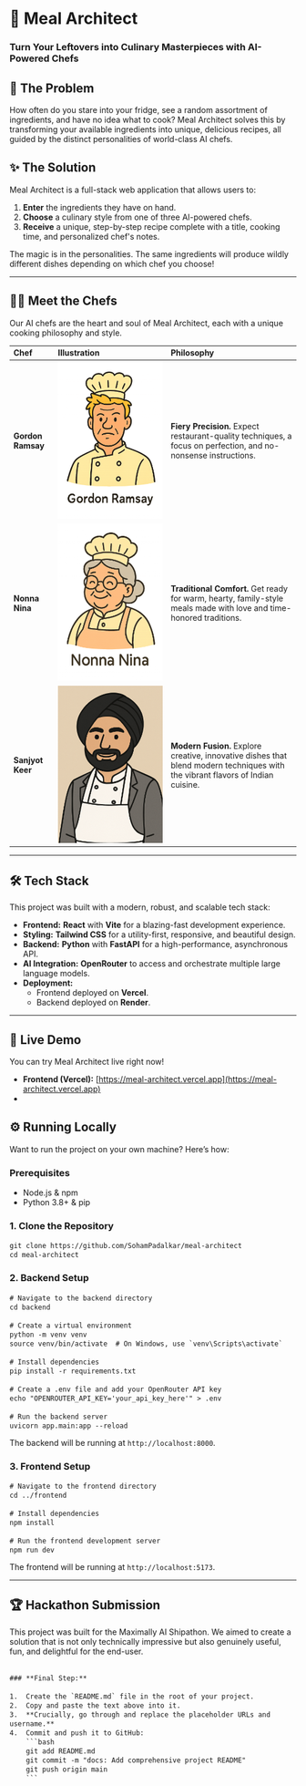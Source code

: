 # 🍳 Meal Architect

### Turn Your Leftovers into Culinary Masterpieces with AI-Powered Chefs

 


## 🚀 The Problem

How often do you stare into your fridge, see a random assortment of ingredients, and have no idea what to cook? Meal Architect solves this by transforming your available ingredients into unique, delicious recipes, all guided by the distinct personalities of world-class AI chefs.

## ✨ The Solution

Meal Architect is a full-stack web application that allows users to:
1.  **Enter** the ingredients they have on hand.
2.  **Choose** a culinary style from one of three AI-powered chefs.
3.  **Receive** a unique, step-by-step recipe complete with a title, cooking time, and personalized chef's notes.

The magic is in the personalities. The same ingredients will produce wildly different dishes depending on which chef you choose!

---

## 👨‍🍳 Meet the Chefs

Our AI chefs are the heart and soul of Meal Architect, each with a unique cooking philosophy and style.

| Chef | Illustration | Philosophy |
| :--- | :--- | :--- |
| **Gordon Ramsay** | ![Gordon Ramsay](frontend/public/chef-gordon.png) | **Fiery Precision.** Expect restaurant-quality techniques, a focus on perfection, and no-nonsense instructions. |
| **Nonna Nina** | ![Nonna Nina](frontend/public/chef-nina.png) | **Traditional Comfort.** Get ready for warm, hearty, family-style meals made with love and time-honored traditions. |
| **Sanjyot Keer** | ![Sanjyot Keer](frontend/public/chef-sanjyot.png) | **Modern Fusion.** Explore creative, innovative dishes that blend modern techniques with the vibrant flavors of Indian cuisine. |

---

## 🛠️ Tech Stack

This project was built with a modern, robust, and scalable tech stack:

*   **Frontend:** **React** with **Vite** for a blazing-fast development experience.
*   **Styling:** **Tailwind CSS** for a utility-first, responsive, and beautiful design.
*   **Backend:** **Python** with **FastAPI** for a high-performance, asynchronous API.
*   **AI Integration:** **OpenRouter** to access and orchestrate multiple large language models.
*   **Deployment:**
    *   Frontend deployed on **Vercel**.
    *   Backend deployed on **Render**.

---

## 🚀 Live Demo

You can try Meal Architect live right now!

*   **Frontend (Vercel):** [https://meal-architect.vercel.app](https://meal-architect.vercel.app)
*  


## ⚙️ Running Locally

Want to run the project on your own machine? Here’s how:

### Prerequisites
*   Node.js & npm
*   Python 3.8+ & pip

### 1. Clone the Repository
```
git clone https://github.com/SohamPadalkar/meal-architect
cd meal-architect
```

### 2. Backend Setup
```
# Navigate to the backend directory
cd backend

# Create a virtual environment
python -m venv venv
source venv/bin/activate  # On Windows, use `venv\Scripts\activate`

# Install dependencies
pip install -r requirements.txt

# Create a .env file and add your OpenRouter API key
echo "OPENROUTER_API_KEY='your_api_key_here'" > .env

# Run the backend server
uvicorn app.main:app --reload
```
The backend will be running at `http://localhost:8000`.

### 3. Frontend Setup
```
# Navigate to the frontend directory
cd ../frontend

# Install dependencies
npm install

# Run the frontend development server
npm run dev
```
The frontend will be running at `http://localhost:5173`.

---

## 🏆 Hackathon Submission

This project was built for the Maximally AI Shipathon. We aimed to create a solution that is not only technically impressive but also genuinely useful, fun, and delightful for the end-user.
```

### **Final Step:**

1.  Create the `README.md` file in the root of your project.
2.  Copy and paste the text above into it.
3.  **Crucially, go through and replace the placeholder URLs and username.**
4.  Commit and push it to GitHub:
    ```bash
    git add README.md
    git commit -m "docs: Add comprehensive project README"
    git push origin main
    ```

